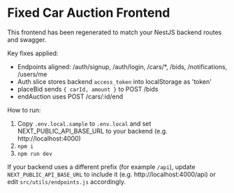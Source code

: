 # Fixed Car Auction Frontend

This frontend has been regenerated to match your NestJS backend routes and swagger.

Key fixes applied:
- Endpoints aligned: /auth/signup, /auth/login, /cars/*, /bids, /notifications, /users/me
- Auth slice stores backend `access_token` into localStorage as 'token'
- placeBid sends `{ carId, amount }` to POST /bids
- endAuction uses POST /cars/:id/end

How to run:
1. Copy `.env.local.sample` to `.env.local` and set NEXT_PUBLIC_API_BASE_URL to your backend (e.g. http://localhost:4000)
2. `npm i`
3. `npm run dev`

If your backend uses a different prefix (for example `/api`), update `NEXT_PUBLIC_API_BASE_URL` to include it (e.g. http://localhost:4000/api) or edit `src/utils/endpoints.js` accordingly.
